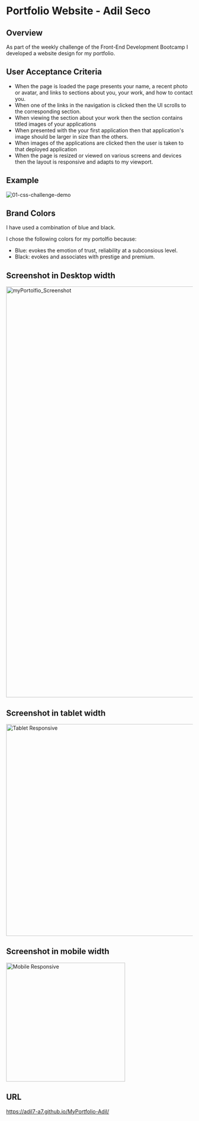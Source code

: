 # Portfolio Website - Adil Seco

## Overview
As part of the weekly challenge of the Front-End Development Bootcamp I developed a website design for my portfolio.


## User Acceptance Criteria
* When the page is loaded the page presents your name, a recent photo or avatar, and links to sections about you, your work, and how to contact you.
* When one of the links in the navigation is clicked then the UI scrolls to the corresponding section.
* When viewing the section about your work then the section contains titled images of your applications
* When presented with the your first application then that application's image should be larger in size than the others.
* When images of the applications are clicked then the user is taken to that deployed application
* When the page is resized or viewed on various screens and devices then the layout is responsive and adapts to my viewport.

## Example 
![01-css-challenge-demo](https://user-images.githubusercontent.com/117782725/215363899-1b075694-d6a7-43d2-a671-48139b0db6fd.gif)

## Brand Colors
 I have used a combination of blue and black.

 I chose the following colors for my portolfio because:
 * Blue:  evokes the emotion of trust, reliability at a subconsious level.
 * Black: evokes and associates with prestige and premium. 

## Screenshot in Desktop width
<img width="1109" alt="myPortolfio_Screenshot" src="https://user-images.githubusercontent.com/117782725/215371525-50e70078-35f9-421b-888a-8291643ee31b.png">

## Screenshot in tablet width
<img width="572" alt="Tablet Responsive" src="https://user-images.githubusercontent.com/117782725/216613566-0ca878a4-a8c7-45b9-b80a-571a95476d85.png">

## Screenshot in mobile width
<img width="321" alt="Mobile Responsive" src="https://user-images.githubusercontent.com/117782725/216613490-5cb4c57c-a2d7-498e-a66e-ead198c8f66a.png">


## URL
https://adil7-a7.github.io/MyPortfolio-Adil/







